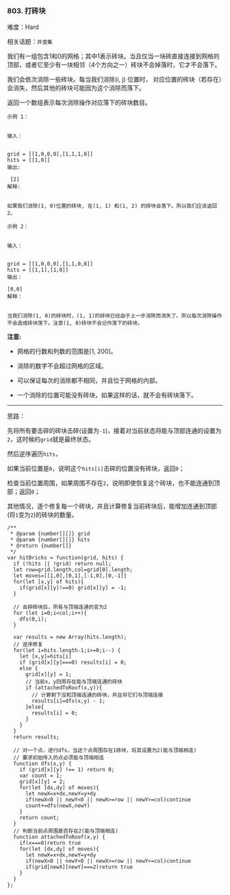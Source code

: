 ### 803. 打砖块

难度：Hard

相关话题：`并查集`

我们有一组包含1和0的网格；其中1表示砖块。当且仅当一块砖直接连接到网格的顶部，或者它至少有一块相邻（4个方向之一）砖块不会掉落时，它才不会落下。



我们会依次消除一些砖块。每当我们消除(i, j) 位置时， 对应位置的砖块（若存在）会消失，然后其他的砖块可能因为这个消除而落下。



返回一个数组表示每次消除操作对应落下的砖块数目。



```
示例 1：


输入：


grid = [[1,0,0,0],[1,1,1,0]]
hits = [[1,0]]
输出:

 [2]
解释:


如果我们消除(1, 0)位置的砖块, 在(1, 1) 和(1, 2) 的砖块会落下。所以我们应该返回2。
```


```
示例 2：


输入：


grid = [[1,0,0,0],[1,1,0,0]]
hits = [[1,1],[1,0]]
输出：

[0,0]
解释：


当我们消除(1, 0)的砖块时，(1, 1)的砖块已经由于上一步消除而消失了。所以每次消除操作不会造成砖块落下。注意(1, 0)砖块不会记作落下的砖块。
```


**注意:** 




* 网格的行数和列数的范围是[1, 200]。

* 消除的数字不会超过网格的区域。

* 可以保证每次的消除都不相同，并且位于网格的内部。

* 一个消除的位置可能没有砖块，如果这样的话，就不会有砖块落下。






-----

思路：

先将所有要击碎的砖块击碎(设置为`-1`)，接着对当前状态将能与顶部连通的设置为`2`，这时候的`grid`就是最终状态。

然后逆序遍历`hits`，

如果当前位置是`0`，说明这个`hits[i]`击碎的位置没有砖块，返回`0`；

检查当前位置周围，如果周围不存在`2`，说明即使恢复这个砖块，也不能连通到顶部；返回`0`；

其他情况，逐个修复每一个砖块，并且计算修复当前砖块后，能增加连通到顶部(将`1`变为`2`)的砖块的数量。
```
/**
 * @param {number[][]} grid
 * @param {number[][]} hits
 * @return {number[]}
 */
var hitBricks = function(grid, hits) {
  if (!hits || !grid) return null;
  let row=grid.length,col=grid[0].length;
  let moves=[[1,0],[0,1],[-1,0],[0,-1]]
  for(let [x,y] of hits){
    if(grid[x][y]!==0) grid[x][y] = -1;
  }
  
  // 击碎砖块后，所有与顶端连通的变为2
  for (let i=0;i<col;i++){
    dfs(0,i);
  }
    
  var results = new Array(hits.length);
  // 逆序修复
  for(let i=hits.length-1;i>=0;i--) {
    let [x,y]=hits[i]
    if (grid[x][y]===0) results[i] = 0;
    else {
      grid[x][y] = 1;
      // 当前x，y四周存在能与顶端连通的砖块
      if (attachedToRoof(x,y)){
        // 计算剩下没和顶端连通的砖块，并且将它们与顶端连接
        results[i]=dfs(x,y) - 1;
      }else{
        results[i] = 0;
      }
    }
  }
  return results;
  
  // 对一个点，进行dfs，当这个点周围存在1砖块，将其设置为2(能与顶端相连)
  // 要求初始传入的点必须能与顶端相连
  function dfs(x,y) {
    if (grid[x][y] !== 1) return 0;
    var count = 1;
    grid[x][y] = 2;
    for(let [dx,dy] of moves){
      let newX=x+dx,newY=y+dy
      if(newX<0 || newY<0 || newX>=row || newY>=col)continue
      count+=dfs(newX,newY)
    }
    return count;
  }
  // 判断当前点周围是否存在2(能与顶端相连)
  function attachedToRoof(x,y) {
    if(x===0)return true
    for(let [dx,dy] of moves){
      let newX=x+dx,newY=y+dy
      if(newX<0 || newY<0 || newX>=row || newY>=col)continue
      if(grid[newX][newY]===2)return true
    }
  }
};
```

